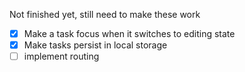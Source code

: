 Not finished yet, still need to make these work

- [x] Make a task focus when it switches to editing state
- [x] Make tasks persist in local storage
- [ ] implement routing
